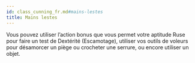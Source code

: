 ```yaml
---
id: class_cunning_fr.md#mains-lestes
title: Mains lestes
---
```


Vous pouvez utiliser l’action bonus que vous permet votre aptitude Ruse pour faire un test de Dextérité (Escamotage), utiliser vos outils de voleurs pour désamorcer un piège ou crocheter une serrure, ou encore utiliser un objet.

